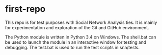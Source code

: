 first-repo
==========

This repo is for test purposes with Social Network Analysis ties.  It is mainly for experimentation and exploration of the Git and GitHub environment.  

The Python module is written in Python 3.4 on Windows.  The shell.bat can be used to launch the module in an interactive window for testing and debugging.  The test.bat is used to run the test scripts in sna/tests.
